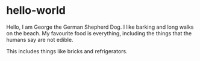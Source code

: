 # hello-world
Hello, I am George the German Shepherd Dog. I like barking and long walks on the beach. My favourite food is everything, including the things that the humans say are not edible.

This includes things like bricks and refrigerators.
